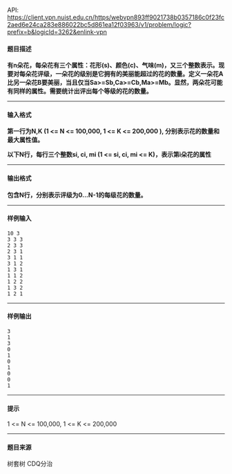 API: https://client.vpn.nuist.edu.cn/https/webvpn893ff9021738b0357186c0f23fc2aed6e24ca283e886022bc5d861ea12f03963/v1/problem/logic?prefix=b&logicId=3262&enlink-vpn

#### 题目描述

**有n朵花，每朵花有三个属性：花形(s)、颜色(c)、气味(m)，又三个整数表示。现要对每朵花评级，一朵花的级别是它拥有的美丽能超过的花的数量。定义一朵花A比另一朵花B要美丽，当且仅当Sa>=Sb,Ca>=Cb,Ma>=Mb。显然，两朵花可能有同样的属性。需要统计出评出每个等级的花的数量。**

---

#### 输入格式

**第一行为N,K (1 <= N <= 100,000, 1 <= K <= 200,000 ), 分别表示花的数量和最大属性值。**

**以下N行，每行三个整数si, ci, mi (1 <= si, ci, mi <= K)，表示第i朵花的属性**

---

#### 输出格式

**包含N行，分别表示评级为0...N-1的每级花的数量。**

---

#### 样例输入
```
10 3
3 3 3
2 3 3 
2 3 1 
3 1 1 
3 1 2 
1 3 1 
1 1 2 
1 2 2 
1 3 2 
1 2 1

```

---

#### 样例输出
```
3
1
3
0
1
0
1
0
0
1

```

---

#### 提示

1 <= N <= 100,000, 1 <= K <= 200,000  

---

#### 题目来源

树套树 CDQ分治